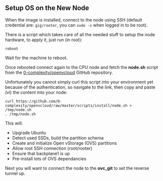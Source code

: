 ## Setup OS on the New Node

When the image is installed, connect to the node using SSH (default credential are: `gig/rooter`, you can `sudo -s` when logged in to be root).

There is a script which takes care of all the needed stuff to setup the node hardware, to apply it, just run (in root):

```
reboot
```

Wait for the machine to reboot.

Once rebooted connect again to the CPU node and fetch the **node.sh** script from the [0-complexity/openvcloud](https://github.com/0-complexity/openvcloud) GitHub repository.

Unfortunately you cannot simply curl this script into your environment yet because of the authentication, so navigate to the link, then copy and paste (vi) the content into your node:

```
curl https://github.com/0-complexity/openvcloud/raw/master/scripts/install/node.sh > /tmp/node.sh
. /tmp/node.sh
```

This will:
- Upgrade Ubuntu
- Detect used SSDs, build the partition schema
- Create and initialize Open vStorage (OVS) partitions
- Allow root SSH connection (root/rooter)
- Ensure that backplane1 is up
- Pre-install lots of OVS dependancies

Next you will want to connect the node to the **ovc_git** to set the reverse tunnel up.
